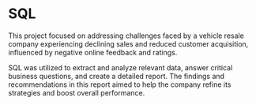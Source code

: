 # SQL

This project focused on addressing challenges faced by a vehicle resale company experiencing declining sales and reduced customer acquisition, influenced by negative online feedback and ratings.

SQL was utilized to extract and analyze relevant data, answer critical business questions, and create a detailed report. The findings and recommendations in this report aimed to help the company refine its strategies and boost overall performance.
